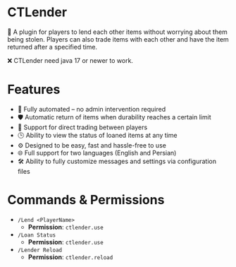 # CTLender
📌 A plugin for players to lend each other items without worrying about them being stolen. Players can also trade items with each other and have the item returned after a specified time.

❌ CTLender need java 17 or newer to work.

# Features
- 🔄 Fully automated – no admin intervention required
- 🛡️ Automatic return of items when durability reaches a certain limit
- 🔁 Support for direct trading between players
- 🕒 Ability to view the status of loaned items at any time
- ⚙️ Designed to be easy, fast and hassle-free to use
- 🌐 Full support for two languages (English and Persian)
- 🛠️ Ability to fully customize messages and settings via configuration files

# Commands & Permissions
- ``/Lend <PlayerName>``
  - **Permission**: ``ctlender.use``
- ``/Loan Status``
  - **Permission**: ``ctlender.use``
- ``/Lender Reload``
  - **Permission**: ``ctlender.reload``
